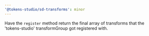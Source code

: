```yaml
---
'@tokens-studio/sd-transforms': minor
---
```


Have the `register` method return the final array of transforms that the 'tokens-studio' transformGroup got registered with.
